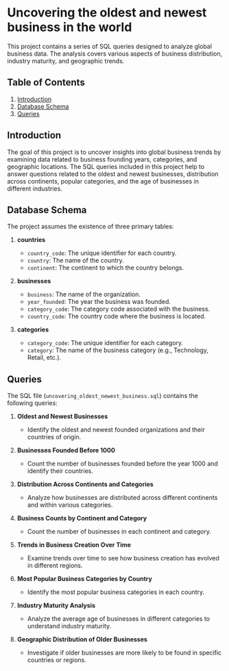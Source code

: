 # Uncovering the oldest and newest business in the world

This project contains a series of SQL queries designed to analyze global business data. The analysis covers various aspects of business distribution, industry maturity, and geographic trends.

## Table of Contents

1. [Introduction](#introduction)
2. [Database Schema](#database-schema)
3. [Queries](#queries)

## Introduction

The goal of this project is to uncover insights into global business trends by examining data related to business founding years, categories, and geographic locations. The SQL queries included in this project help to answer questions related to the oldest and newest businesses, distribution across continents, popular categories, and the age of businesses in different industries.

## Database Schema

The project assumes the existence of three primary tables:

1. **countries**
   - `country_code`: The unique identifier for each country.
   - `country`: The name of the country.
   - `continent`: The continent to which the country belongs.

2. **businesses**
   - `business`: The name of the organization.
   - `year_founded`: The year the business was founded.
   - `category_code`: The category code associated with the business.
   - `country_code`: The country code where the business is located.

3. **categories**
   - `category_code`: The unique identifier for each category.
   - `category`: The name of the business category (e.g., Technology, Retail, etc.).

## Queries

The SQL file (`uncovering_oldest_newest_business.sql`) contains the following queries:

1. **Oldest and Newest Businesses**
   - Identify the oldest and newest founded organizations and their countries of origin.

2. **Businesses Founded Before 1000**
   - Count the number of businesses founded before the year 1000 and identify their countries.

3. **Distribution Across Continents and Categories**
   - Analyze how businesses are distributed across different continents and within various categories.

4. **Business Counts by Continent and Category**
   - Count the number of businesses in each continent and category.

5. **Trends in Business Creation Over Time**
   - Examine trends over time to see how business creation has evolved in different regions.

6. **Most Popular Business Categories by Country**
   - Identify the most popular business categories in each country.

7. **Industry Maturity Analysis**
   - Analyze the average age of businesses in different categories to understand industry maturity.

8. **Geographic Distribution of Older Businesses**
   - Investigate if older businesses are more likely to be found in specific countries or regions.

